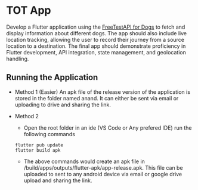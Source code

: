 # TOT App

Develop a Flutter application using the [FreeTestAPI for Dogs](https://freetestapi.com/apis/dogs) to fetch and display information about different dogs. The app should also include live location tracking, allowing the user to record their journey from a source location to a destination. The final app should demonstrate proficiency in Flutter development, API integration, state management, and geolocation handling.

## Running the Application
- Method 1 (Easier)
    An apk file of the release version of the application is stored in the folder named anand. It can either be sent via email or uploading to drive and sharing the link.

- Method 2 
    - Open the root folder in an ide (VS Code or Any prefered IDE) run the following commands
    ```
    flutter pub update
    flutter build apk
    ```
    - The above commands would create an apk file in /build/apps/outputs/flutter-apk/app-release.apk. This file can be uploaded to sent to any android device via email or google drive upload and sharing the link.
